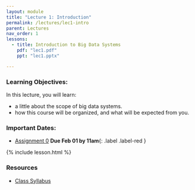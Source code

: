 ```yaml
---
layout: module
title: "Lecture 1: Introduction"
permalink: /lectures/lec1-intro
parent: Lectures
nav_order: 1
lessons:
  - title: Introduction to Big Data Systems
    pdf: "lec1.pdf"
    ppt: "lec1.pptx"

---
```

### Learning Objectives:
In this lecture, you will learn:

* a little about the scope of big data systems.
* how this course will be organized, and what will be expected from you.


### Important Dates:
* [Assignment 0](/ds5110-spring23/assignments/a0) **Due Feb 01 by 11am**{: .label .label-red }

{% include lesson.html %}


### Resources
* [Class Syllabus](/ds5110-spring23/info)
